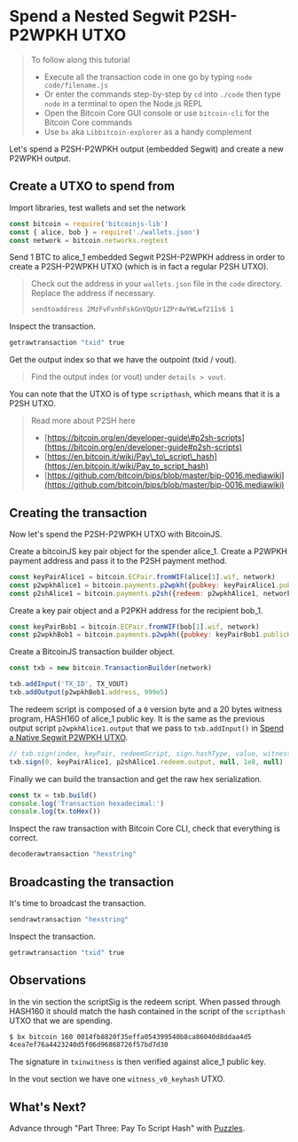 # Spend a Nested Segwit P2SH-P2WPKH UTXO

> To follow along this tutorial
>
> * Execute all the transaction code in one go by typing `node code/filename.js`   
> * Or enter the commands step-by-step by `cd` into `./code` then type `node` in a terminal to open the Node.js REPL   
> * Open the Bitcoin Core GUI console or use `bitcoin-cli` for the Bitcoin Core commands
> * Use `bx` aka `Libbitcoin-explorer` as a handy complement

Let's spend a P2SH-P2WPKH output \(embedded Segwit\) and create a new P2WPKH output.

## Create a UTXO to spend from

Import libraries, test wallets and set the network

```javascript
const bitcoin = require('bitcoinjs-lib')
const { alice, bob } = require('./wallets.json')
const network = bitcoin.networks.regtest
```

Send 1 BTC to alice\_1 embedded Segwit P2SH-P2WPKH address in order to create a P2SH-P2WPKH UTXO \(which is in fact a regular P2SH UTXO\).

> Check out the address in your `wallets.json` file in the `code` directory. Replace the address if necessary.
>
> ```bash
> sendtoaddress 2MzFvFvnhFskGnVQpUr1ZPr4wYWLwf211s6 1
> ```

Inspect the transaction.

```bash
getrawtransaction "txid" true
```

Get the output index so that we have the outpoint \(txid / vout\).

> Find the output index \(or vout\) under `details > vout`.

You can note that the UTXO is of type `scripthash`, which means that it is a P2SH UTXO.

> Read more about P2SH here
>
> * [https://bitcoin.org/en/developer-guide\#p2sh-scripts](https://bitcoin.org/en/developer-guide#p2sh-scripts)
> * [https://en.bitcoin.it/wiki/Pay\_to\_script\_hash](https://en.bitcoin.it/wiki/Pay_to_script_hash)
> * [https://github.com/bitcoin/bips/blob/master/bip-0016.mediawiki](https://github.com/bitcoin/bips/blob/master/bip-0016.mediawiki)

## Creating the transaction

Now let's spend the P2SH-P2WPKH UTXO with BitcoinJS.

Create a bitcoinJS key pair object for the spender alice\_1. Create a P2WPKH payment address and pass it to the P2SH payment method.

```javascript
const keyPairAlice1 = bitcoin.ECPair.fromWIF(alice[1].wif, network)
const p2wpkhAlice1 = bitcoin.payments.p2wpkh({pubkey: keyPairAlice1.publicKey, network})
const p2shAlice1 = bitcoin.payments.p2sh({redeem: p2wpkhAlice1, network})
```

Create a key pair object and a P2PKH address for the recipient bob\_1.

```javascript
const keyPairBob1 = bitcoin.ECPair.fromWIF(bob[1].wif, network)
const p2wpkhBob1 = bitcoin.payments.p2wpkh({pubkey: keyPairBob1.publicKey, network})
```

Create a BitcoinJS transaction builder object.

```javascript
const txb = new bitcoin.TransactionBuilder(network)
```

```javascript
txb.addInput('TX_ID', TX_VOUT)
txb.addOutput(p2wpkhBob1.address, 999e5)
```

The redeem script is composed of a `0` version byte and a 20 bytes witness program, HASH160 of alice\_1 public key. It is the same as the previous output script `p2wpkhAlice1.output` that we pass to `txb.addInput()` in [Spend a Native Segwit P2WPKH UTXO](https://github.com/bitcoin-studio/Bitcoin-Programming-with-BitcoinJS/tree/64d6ce54da567802508ffdc79e00a21060d8450d/part-two-pay-to-public-key-hash/p2sh_p2wpkh/p2wpkh/04_1_p2wpkh_spend_1_1.md).

```javascript
// txb.sign(index, keyPair, redeemScript, sign.hashType, value, witnessScript)
txb.sign(0, keyPairAlice1, p2shAlice1.redeem.output, null, 1e8, null)
```

Finally we can build the transaction and get the raw hex serialization.

```javascript
const tx = txb.build()
console.log('Transaction hexadecimal:')
console.log(tx.toHex())
```

Inspect the raw transaction with Bitcoin Core CLI, check that everything is correct.

```bash
decoderawtransaction "hexstring"
```

## Broadcasting the transaction

It's time to broadcast the transaction.

```bash
sendrawtransaction "hexstring"
```

Inspect the transaction.

```bash
getrawtransaction "txid" true
```

## Observations

In the vin section the scriptSig is the redeem script. When passed through HASH160 it should match the hash contained in the script of the `scripthash` UTXO that we are spending.

```bash
$ bx bitcoin 160 0014fb8820f35effa054399540b8ca86040d8ddaa4d5
4cea7ef76a4423240d5f06d96868726f57bd7d30
```

The signature in `txinwitness` is then verified against alice\_1 public key.

In the vout section we have one `witness_v0_keyhash` UTXO.

## What's Next?

Advance through "Part Three: Pay To Script Hash" with [Puzzles](https://github.com/bitcoin-studio/Bitcoin-Programming-with-BitcoinJS/tree/64d6ce54da567802508ffdc79e00a21060d8450d/part-two-pay-to-public-key-hash/part-three-pay-to-script-hash/bitcoin_script_puzzles/README.md).

